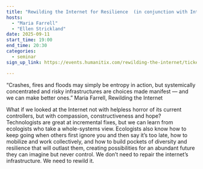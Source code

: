 ```yaml
---
title: "Rewilding the Internet for Resilience  (in conjunction with Internet Infrastructure Climate Resilience in Aotearoa)"
hosts:
  - "Maria Farrell"
  - "Ellen Strickland"
date: 2025-09-11
start_time: 19:00
end_time: 20:30
categories:
  - seminar
sign_up_link: https://events.humanitix.com/rewilding-the-internet/tickets 

---
```


“Crashes, fires and floods may simply be entropy in action, but systemically
concentrated and risky infrastructures are choices made manifest — and we can
make better ones.” Maria Farrell, Rewilding the Internet  

What if we looked at the Internet not with helpless horror of its current
controllers, but with compassion, constructiveness and hope? Technologists are
great at incremental fixes, but we can learn from ecologists who take a
whole-systems view.  Ecologists also know how to keep going when others first
ignore you and then say it’s too late, how to mobilize and work collectively,
and how to build pockets of diversity and resilience that will outlast them,
creating possibilities for an abundant future they can imagine but never
control. We don’t need to repair the internet’s infrastructure. We need to
rewild it.   

